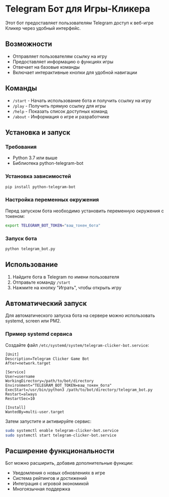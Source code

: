 # Telegram Бот для Игры-Кликера

Этот бот предоставляет пользователям Telegram доступ к веб-игре Кликер через удобный интерфейс.

## Возможности

- Отправляет пользователям ссылку на игру
- Предоставляет информацию о функциях игры
- Отвечает на базовые команды
- Включает интерактивные кнопки для удобной навигации

## Команды

- `/start` - Начать использование бота и получить ссылку на игру
- `/play` - Получить прямую ссылку для игры
- `/help` - Показать список доступных команд
- `/about` - Информация о игре и разработчике

## Установка и запуск

### Требования

- Python 3.7 или выше
- Библиотека python-telegram-bot

### Установка зависимостей

```bash
pip install python-telegram-bot
```

### Настройка переменных окружения

Перед запуском бота необходимо установить переменную окружения с токеном:

```bash
export TELEGRAM_BOT_TOKEN="ваш_токен_бота"
```

### Запуск бота

```bash
python telegram_bot.py
```

## Использование

1. Найдите бота в Telegram по имени пользователя
2. Отправьте команду `/start`
3. Нажмите на кнопку "Играть", чтобы открыть игру

## Автоматический запуск

Для автоматического запуска бота на сервере можно использовать systemd, screen или PM2.

### Пример systemd сервиса

Создайте файл `/etc/systemd/system/telegram-clicker-bot.service`:

```
[Unit]
Description=Telegram Clicker Game Bot
After=network.target

[Service]
User=username
WorkingDirectory=/path/to/bot/directory
Environment="TELEGRAM_BOT_TOKEN=ваш_токен_бота"
ExecStart=/usr/bin/python3 /path/to/bot/directory/telegram_bot.py
Restart=always
RestartSec=10

[Install]
WantedBy=multi-user.target
```

Затем запустите и активируйте сервис:

```bash
sudo systemctl enable telegram-clicker-bot.service
sudo systemctl start telegram-clicker-bot.service
```

## Расширение функциональности

Бот можно расширить, добавив дополнительные функции:

- Уведомления о новых обновлениях в игре
- Система рейтингов и достижений
- Интеграция с игровой экономикой
- Многоязычная поддержка